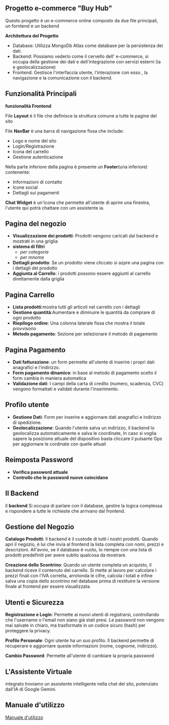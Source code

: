 Progetto e-commerce "Buy Hub"
-
Questo progetto è un e-commerce online composto da due file principali, un forntend e un backend

**Architettura del Progetto** 
- Database: Utilizza MongoDb Atlas come database per la persistenza dei dati.
- Backend: Possiamo vederlo come il cervello dell' e-commerce, si occupa della gestione dei dati e dell'integrazione con servizi esterni (ia e geolocalizzazione)
- Frontend: Gestisce l'interfaccia utente, l'interazione con esso , la navigazione e  la comunicazione con  il backend.

Funzionalità Principali
-

**funzionalità Frontend**

File **Layout** è il file che definisce la struttura comune a tutte le pagine del sito

File **NavBar** è una barra di navigazione fissa che  include:
- Logo e nome del sito
- Login/Registrazione
- Icona del carrello
- Gestione autenticazione

Nella parte inferiore della pagina è presente un **Footer**(una inferiore) contenente:
- Informazioni di contatto
- Icone social
- Dettagli sui pagamenti

**Chat Widget** è un'icona  che permette all'utente di aprire una finestra, l'utente qui potrà chattare con um assistente ia.

Pagina del negozio
-
- **Visualizzazione dei prodotti**: Prodotti vengono caricati dal backend e mostrati in una griglia
- **sistema di filtri**
  - *per categoria*
  - *per mnome*
- **Dettagli prodotto**: Se un prodotto viene cliccato si azpre una pagina con i dettagli del prodotto    
- **Aggiunta al Carrello**: i prodotti possono essere aggiunti al carrello direttamente dalla griglia

Pagina Carrello
-
- **Lista prodotti**:mostra tutti gli articoli nel carrello con i dettagli
- **Gestione quantità**:Aumentare e diminuire le quantità da comprare di ogni prodotto
- **Riepilogo ordine**: Una colonna laterale fissa che mostra il totale provvisorio
- **Metodo pagamento**: Sezione per selezionare il metodo di pagamento

Pagina Pagamento
-
- **Dati fatturazione**: un form permette all'utente di inserire i propri dati anagrafici e l'indirizzo.
- **Form pagamento dinamico**: in base al metodo di pagamento scelto il form cambia in maniera automatica
- **Validazione dati**: I campi della carta di credito (numero, scadenza, CVC) vengono formattati e validati durante l'inserimento.


Profilo utente
-
- **Gestione Dati**: Form per inserire e aggiornare dati anagrafici e indirizzo di spedizione.
- **Geolocalizzazione**: Quando l'utente salva un indirizzo, il backend lo geolocalizza automaticamente e salva le coordinate, In caso si voglia sapere la posizione attuale del dispositivo basta cliccare il pulsante Gps per aggiornare le cordinate con quelle attuali

Reimposta Password
-
- **Verifica password attuale**
- **Controllo che le password nuove coincidano**

Il Backend 
-

Il  **backend**  Si occupa di parlare con il database, gestire la logica complessa e rispondere a tutte le richieste che arrivano dal frontend.

Gestione del Negozio️
-
**Catalogo Prodotti**: Il backend è il custode di tutti i nostri prodotti. Quando apri il negozio, è lui che invia al frontend la lista completa con nomi, prezzi e descrizioni. All'avvio, se il database è vuoto, lo riempie con una lista di prodotti predefiniti per avere subito qualcosa da mostrare.

**Creazione dello Scontrino**: Quando un utente completa un acquisto, il backend riceve il contenuto del carrello. Si mette al lavoro per calcolare i prezzi finali con l'IVA corretta, arrotonda le cifre, calcola i totali e infine salva una copia dello scontrino nel database prima di restituire la versione finale al frontend per essere visualizzata.

Utenti e Sicurezza
-

**Registrazione e Login**: Permette ai nuovi utenti di registrarsi, controllando che l'username o l'email non siano già stati presi. Le password non vengono mai salvate in chiaro, ma trasformate in un codice sicuro (hash) per proteggere la privacy.

**Profilo Personale**: Ogni utente ha un suo profilo. Il backend permette di recuperare e aggiornare queste informazioni (nome, cognome, indirizzo).

**Cambio Password**: Permette all'utente di cambiare la propria password

L'Assistente Virtuale
-
integrato troviamo un assistente intelligente nella chat del sito, potenziato dall'IA di Google Gemini.

Manuale d'utilizzo
-
[Manuale d'utilizzo](https://www.canva.com/design/DAG1YWKKiVA/TpYUXhbPexVUSnxIxfe0bA/edit?utm_content=DAG1YWKKiVA&utm_campaign=designshare&utm_medium=link2&utm_source=sharebutton)
